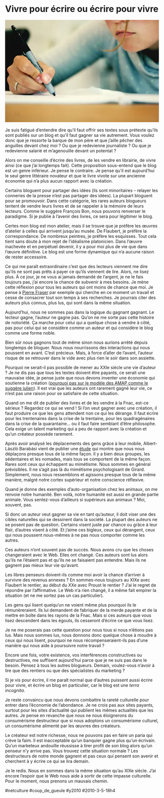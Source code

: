 # Vivre pour écrire ou écrire pour vivre

![](_i/2671045923_b5c35c9ae71.webp)

Je suis fatigué d’entendre dire qu’il faut offrir ses textes sous prétexte qu’ils sont publiés sur un blog et qu’il faut gagner sa vie autrement. Vous voulez donc que je ressorte la barque de mon père et que j’aille pêcher des anguilles devant chez moi ? Ou que je redevienne journaliste ? Ou que je redevienne salarié et m’agenouille devant un potentat ?

Alors on me conseille d’écrire des livres, de les vendre en librairie, de vivre ainsi (ce que j’ai longtemps fait). Cette proposition sous-entend que le blog est un genre inférieur. Je pense le contraire. Je pense qu’il est aujourd’hui le seul genre littéraire novateur et que le livre vivote sur une ancienne économie qui n’a plus aucun rapport avec la création.

Certains bloguent pour partager des idées (ils sont minoritaires – relayer les conneries de la presse n’est pas partager des idées). La plupart bloguent pour se promouvoir. Dans cette catégorie, les rares auteurs blogueurs tentent de vendre leurs livres et de se rappeler à la mémoire de leurs lecteurs. Comme le suggère François Bon, nous pouvons renverser le paradigme. Si je publie à l’avenir des livres, ce sera pour légitimer le blog.

Certes mon blog est mon atelier, mais il se trouve que je préfère les œuvres d’atelier à celles qui arrivent jusqu’au musée. De Flaubert, je préfère la correspondance. De nombreux peintres, je préfère les esquisses. Tout cela tient sans doute à mon rejet de l’idéalisme platonicien. Dans l’œuvre inachevée et en perpétuel devenir, il y a pour moi plus de vie que dans l’œuvre définitive. Le blog est une forme dynamique qui n’a aucune raison de rester accessoire.

Ce qui me paraît extraordinaire c’est que des lecteurs viennent me dire qu’ils ne sont pas prêts à payer ce qu’ils viennent de lire. Alors, ne lisez plus. À ce jour, je ne vous ai jamais demandé de l’argent, je ne le fais toujours pas, j’ai encore la chance de subvenir à mes besoins. Je mène cette réflexion pour tous les auteurs qui ont moins de chance que moi. Je pense à [Pierre Fraser](http://theoriedestendances.com) par exemple qui cherche en ce moment un travail et cesse de consacrer tout son temps à ses recherches. Je pourrais citer des auteurs plus connus, plus lus, qui sont dans la même situation.

Aujourd’hui, nous ne sommes pas dans la logique du gagnant gagnant. Le lecteur gagne, l’auteur ne gagne pas. Qu’on ne me sorte pas cette histoire de notoriété. Ça marche pour celui qui a quelque chose à vendre à côté, pas pour celui qui se considère comme un auteur et qui considère le blog comme une forme noble.

Bien sûr nous gagnons tout de même sinon nous aurions arrêté depuis longtemps de bloguer. Nous nous nourrissons des interactions qui nous poussent en avant. C’est précieux. Mais, à force d’aller de l’avant, l’auteur risque de se retrouver dans le vide avec plus rien le soir dans son assiette.

Pourquoi ne serait-il pas possible de mener au XXIe siècle une vie d’auteur ? Je ne dis pas que tous les textes doivent être payants, ce serait une mauvaise idée, je pense juste que nous devons inventer une économie qui soutienne la création ([pourquoi pas sur le modèle des AMAP comme le suggère julien](billets-rares-et-payants/#comment-75420.md)). Il est vrai que les auteurs ont rarement gagné leur vie, ce n’est pas une raison pour se satisfaire de cette situation.

Quand on me dit de publier des livres et de les vendre à la Fnac, est-ce sérieux ? Regardez ce qui se vend ! Si l’on veut gagner avec une création, il faut produire ce que les gens attendent non ce qui les dérange. Il faut écrire pour les trentenaires dans la crise de la trentaine, pour les quadragénaires dans la crise de la quarantaine… ou il faut faire semblant d’être philosophe. Cela exige un talent marketing qui a peu de rapport avec la création et qu’un créateur possède rarement.

Après avoir analysé les déplacements des gens grâce à leur mobile, Albert-László Barabási vient de publier une [étude](http://www.newscientist.com/article/mg20527495.600-cellphone-traces-reveal-youre-so-predictable.html) qui montre que nous nous déplaçons presque tous de la même façon. Il y a bien deux groupes, les sédentaires et les nomades, mais tous se comportent de la même façon. Rares sont ceux qui échappent au mimétisme. Nous sommes en général prévisibles. Il ne s’agit pas là du mimétisme psychologisant de Girard. Simplement, nous nous ressemblons et agissons presque tous de la même manière, malgré notre cortex supérieur et notre conscience réflexive.

Quand je donne des exemples d’auto-organisation chez les animaux, on me renvoie notre humanité. Ben voilà, notre humanité est aussi en grande partie animale. Vous sentez-vous d’ailleurs si supérieurs aux animaux ? Moi, souvent, pas.

Si donc un auteur veut gagner sa vie en tant qu’auteur, il doit viser une des cibles naturelles qui se dessinent dans la société. La plupart des auteurs ne se posent pas de question. Certains visent juste par chance ou grâce à leur flair, d’autres visent à côté. Et j’aime ces bigleux, ceux qui dérangent, ceux qui nous poussent nous-mêmes à ne pas nous comporter comme les autres.

Ces auteurs n’ont souvent pas de succès. Nous avons cru que les choses changeraient avec le Web. Elles ont changé. Ces auteurs sont lus alors qu’ils ne l’étaient pas et qu’ils ne se faisaient pas entendre. Mais ils ne gagnent pas mieux leur vie qu’avant.

Les libres penseurs doivent-ils comme moi avoir la chance d’arriver à survivre des revenus annexes ? En sommes-nous toujours au XIXe avec Flaubert le rentier, au début du XXe avec Proust le rentier ? J’ai le regret de répondre par l’affirmative. Le Web n’a rien changé, il a même fait empirer la situation (et ne me sortez pas un cas particulier).

Les gens qui lisent quelqu’un ne voient même plus pourquoi ils le rémunèreraient. Ils lui demandent de fabriquer de la merde payante et de la mettre en boîte dans les rayons de la Fnac. Mais si ces auteurs que vous lisez descendent dans les égouts, ils cesseront d’écrire ce que vous lisez.

Je ne me poserais pas cette question pour nous tous si nous n’étions pas lus. Mais nous sommes lus, nous donnons donc quelque chose à moudre à ceux qui nous lisent, pourquoi ne nous récompenseraient-ils pas d’une manière qui nous aide à poursuivre notre travail ?

Encore une fois, votre existence, vos interférences constructives ou destructives, me suffisent aujourd’hui parce que je ne suis pas dans le besoin. Pensez à tous les autres blogueurs. Demain, voulez-vous n’avoir à lire que des rentiers ou que des spécialistes du marketing ?

Si je vis pour écrire, il me paraît normal que d’autres puissent aussi écrire pour vivre, et écrire un blog en particulier, car le blog est une *terra incognita*.

Je reste convaincu que nous devons combattre la rareté culturelle pour entrer dans l’économie de l’abondance. Je ne crois pas aux sites payants, surtout pour les sites d’actualité qui publient les mêmes actualités que les autres. Je pense en revanche que nous ne nous éloignerons du consumérisme destructeur que si nous adoptons un consumérisme culturel, un consumérisme alimenté par les œuvres des créateurs.

Le créateur est notre richesse, nous ne pouvons pas en faire un paria qui crève la faim. Il est inacceptable qu’un banquier gagne plus qu’un écrivain. Qu’un marketeux andouille réussisse à tirer profit de son blog alors qu’un penseur n’y arrive pas. Vous trouvez cette situation normale ? Les destructeurs de notre monde gagnent et pas ceux qui pensent son avenir et cherchent à y écrire ce qui se lira demain.

Je le redis. Nous en sommes dans la même situation qu’au XIXe siècle. J’ai encore l’espoir que le Web nous aide à sortir de cette impasse culturelle. Pour le moment, nous prenons un mauvais chemin.

#netculture #coup_de_gueule #y2010 #2010-3-5-18h4
